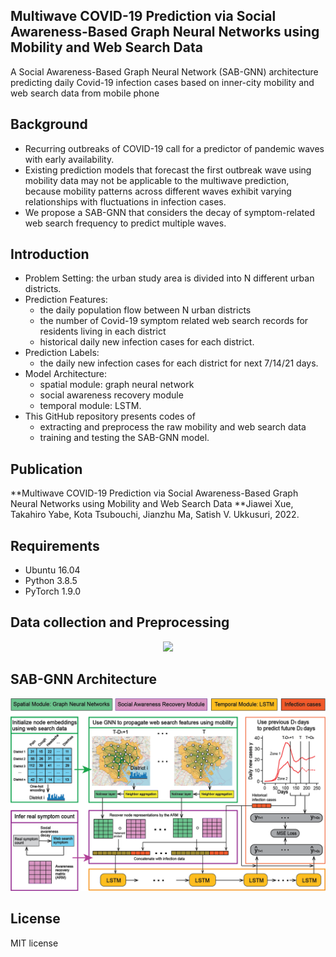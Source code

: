 ## Multiwave COVID-19 Prediction via Social Awareness-Based Graph Neural Networks using Mobility and Web Search Data

A Social Awareness-Based Graph Neural Network (SAB-GNN) architecture predicting daily Covid-19 infection cases based on inner-city mobility and web search data from mobile phone 

## Background
* Recurring outbreaks of COVID-19 call for a predictor of pandemic waves with early availability.
* Existing prediction models that forecast the first outbreak wave using mobility data may not be applicable to the multiwave prediction, because mobility      patterns across different waves exhibit varying relationships with fluctuations in infection cases.
* We propose a SAB-GNN that considers the decay of symptom-related web search frequency to predict multiple waves.

## Introduction

* Problem Setting: the urban study area is divided into N different urban districts.
* Prediction Features: 
  - the daily population flow between N urban districts 
  - the number of Covid-19 symptom related web search records for residents living in each district
  - historical daily new infection cases for each district. 
* Prediction Labels: 
  - the daily new infection cases for each district for next 7/14/21 days.
* Model Architecture: 
  - spatial module: graph neural network 
  - social awareness recovery module
  - temporal module: LSTM. 
* This GitHub repository presents codes of 
  - extracting and preprocess the raw mobility and web search data
  - training and testing the SAB-GNN model.

## Publication

**Multiwave COVID-19 Prediction via Social Awareness-Based Graph Neural Networks using Mobility and Web Search Data
**Jiawei Xue, Takahiro Yabe, Kota Tsubouchi, Jianzhu Ma, Satish V. Ukkusuri, 2022. 

## Requirements
* Ubuntu 16.04
* Python 3.8.5
* PyTorch 1.9.0 

## Data collection and Preprocessing

<p align="center">
  <img src="https://github.com/JiaweiXue/MultiwaveCovidPrediction/master/Figures/Figure_flow.png" width="666">
</p>

## SAB-GNN Architecture

<p align="center">
  <img src="https://github.com/JiaweiXue/MultiwaveCovidPrediction/blob/master/Figures/Figure2.png" width="666">
</p>

## License
MIT license
